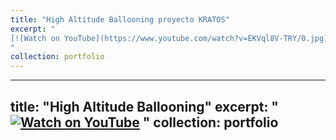 ```yaml
---
title: "High Altitude Ballooning proyecto KRATOS"
excerpt: " 
[![Watch on YouTube](https://www.youtube.com/watch?v=EKVql8V-TRY/0.jpg)](https://www.youtube.com/watch?v=EKVql8V-TRY)
"
collection: portfolio
---
```



---
title: "High Altitude Ballooning"
excerpt: " 
[![Watch on YouTube](https://img.youtube.com/vi/NqiF1WifMtQ/0.jpg)](https://www.youtube.com/watch?v=NqiF1WifMtQ)
"
collection: portfolio
---
